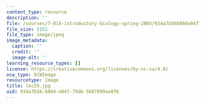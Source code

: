 ```yaml
---
content_type: resource
description: ''
file: /courses/7-014-introductory-biology-spring-2005/934a7b568804e04779d65887099ae8f6_lec29.jpg
file_size: 2151
file_type: image/jpeg
image_metadata:
  caption: ''
  credit: ''
  image-alt: ''
learning_resource_types: []
license: https://creativecommons.org/licenses/by-nc-sa/4.0/
ocw_type: OCWImage
resourcetype: Image
title: lec29.jpg
uid: 934a7b56-8804-e047-79d6-5887099ae8f6
---
```

